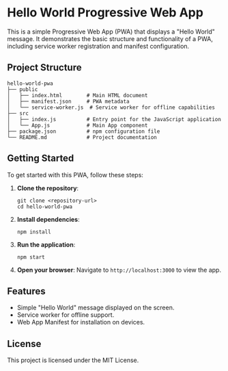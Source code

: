 # Hello World Progressive Web App

This is a simple Progressive Web App (PWA) that displays a "Hello World" message. It demonstrates the basic structure and functionality of a PWA, including service worker registration and manifest configuration.

## Project Structure

```
hello-world-pwa
├── public
│   ├── index.html        # Main HTML document
│   ├── manifest.json     # PWA metadata
│   └── service-worker.js  # Service worker for offline capabilities
├── src
│   ├── index.js          # Entry point for the JavaScript application
│   └── App.js            # Main App component
├── package.json          # npm configuration file
└── README.md             # Project documentation
```

## Getting Started

To get started with this PWA, follow these steps:

1. **Clone the repository**:
   ```
   git clone <repository-url>
   cd hello-world-pwa
   ```

2. **Install dependencies**:
   ```
   npm install
   ```

3. **Run the application**:
   ```
   npm start
   ```

4. **Open your browser**:
   Navigate to `http://localhost:3000` to view the app.

## Features

- Simple "Hello World" message displayed on the screen.
- Service worker for offline support.
- Web App Manifest for installation on devices.

## License

This project is licensed under the MIT License.